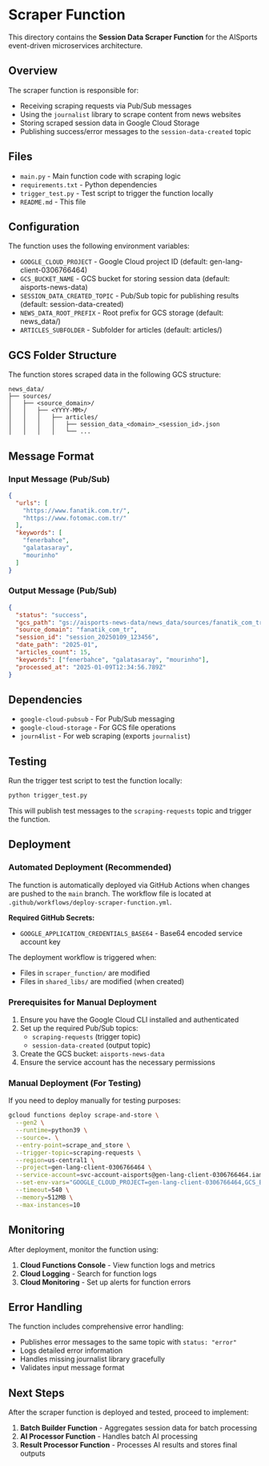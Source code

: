 # Scraper Function

This directory contains the **Session Data Scraper Function** for the AISports event-driven microservices architecture.

## Overview

The scraper function is responsible for:
- Receiving scraping requests via Pub/Sub messages
- Using the `journalist` library to scrape content from news websites
- Storing scraped session data in Google Cloud Storage
- Publishing success/error messages to the `session-data-created` topic

## Files

- `main.py` - Main function code with scraping logic
- `requirements.txt` - Python dependencies
- `trigger_test.py` - Test script to trigger the function locally
- `README.md` - This file

## Configuration

The function uses the following environment variables:

- `GOOGLE_CLOUD_PROJECT` - Google Cloud project ID (default: gen-lang-client-0306766464)
- `GCS_BUCKET_NAME` - GCS bucket for storing session data (default: aisports-news-data)
- `SESSION_DATA_CREATED_TOPIC` - Pub/Sub topic for publishing results (default: session-data-created)
- `NEWS_DATA_ROOT_PREFIX` - Root prefix for GCS storage (default: news_data/)
- `ARTICLES_SUBFOLDER` - Subfolder for articles (default: articles/)

## GCS Folder Structure

The function stores scraped data in the following GCS structure:
```
news_data/
├── sources/
│   ├── <source_domain>/
│   │   ├── <YYYY-MM>/
│   │   │   ├── articles/
│   │   │   │   ├── session_data_<domain>_<session_id>.json
│   │   │   │   └── ...
```

## Message Format

### Input Message (Pub/Sub)
```json
{
  "urls": [
    "https://www.fanatik.com.tr/",
    "https://www.fotomac.com.tr/"
  ],
  "keywords": [
    "fenerbahce",
    "galatasaray",
    "mourinho"
  ]
}
```

### Output Message (Pub/Sub)
```json
{
  "status": "success",
  "gcs_path": "gs://aisports-news-data/news_data/sources/fanatik_com_tr/2025-01/articles/session_data_fanatik_com_tr_session_20250109_123456.json",
  "source_domain": "fanatik_com_tr",
  "session_id": "session_20250109_123456",
  "date_path": "2025-01",
  "articles_count": 15,
  "keywords": ["fenerbahce", "galatasaray", "mourinho"],
  "processed_at": "2025-01-09T12:34:56.789Z"
}
```

## Dependencies

- `google-cloud-pubsub` - For Pub/Sub messaging
- `google-cloud-storage` - For GCS file operations
- `journ4list` - For web scraping (exports `journalist`)

## Testing

Run the trigger test script to test the function locally:

```bash
python trigger_test.py
```

This will publish test messages to the `scraping-requests` topic and trigger the function.

## Deployment

### Automated Deployment (Recommended)

The function is automatically deployed via GitHub Actions when changes are pushed to the `main` branch. The workflow file is located at `.github/workflows/deploy-scraper-function.yml`.

**Required GitHub Secrets:**
- `GOOGLE_APPLICATION_CREDENTIALS_BASE64` - Base64 encoded service account key

The deployment workflow is triggered when:
- Files in `scraper_function/` are modified
- Files in `shared_libs/` are modified (when created)

### Prerequisites for Manual Deployment

1. Ensure you have the Google Cloud CLI installed and authenticated
2. Set up the required Pub/Sub topics:
   - `scraping-requests` (trigger topic)
   - `session-data-created` (output topic)
3. Create the GCS bucket: `aisports-news-data`
4. Ensure the service account has the necessary permissions

### Manual Deployment (For Testing)

If you need to deploy manually for testing purposes:

```bash
gcloud functions deploy scrape-and-store \
  --gen2 \
  --runtime=python39 \
  --source=. \
  --entry-point=scrape_and_store \
  --trigger-topic=scraping-requests \
  --region=us-central1 \
  --project=gen-lang-client-0306766464 \
  --service-account=svc-account-aisports@gen-lang-client-0306766464.iam.gserviceaccount.com \
  --set-env-vars="GOOGLE_CLOUD_PROJECT=gen-lang-client-0306766464,GCS_BUCKET_NAME=aisports-news-data,SESSION_DATA_CREATED_TOPIC=session-data-created,NEWS_DATA_ROOT_PREFIX=news_data/,ARTICLES_SUBFOLDER=articles/" \
  --timeout=540 \
  --memory=512MB \
  --max-instances=10
```

## Monitoring

After deployment, monitor the function using:

1. **Cloud Functions Console** - View function logs and metrics
2. **Cloud Logging** - Search for function logs
3. **Cloud Monitoring** - Set up alerts for function errors

## Error Handling

The function includes comprehensive error handling:
- Publishes error messages to the same topic with `status: "error"`
- Logs detailed error information
- Handles missing journalist library gracefully
- Validates input message format

## Next Steps

After the scraper function is deployed and tested, proceed to implement:
1. **Batch Builder Function** - Aggregates session data for batch processing
2. **AI Processor Function** - Handles batch AI processing
3. **Result Processor Function** - Processes AI results and stores final outputs
